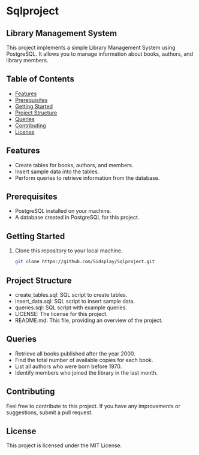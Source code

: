 # Sqlproject

## Library Management System

This project implements a simple Library Management System using PostgreSQL. It allows you to manage information about books, authors, and library members.

## Table of Contents
- [Features](#features)
- [Prerequisites](#prerequisites)
- [Getting Started](#getting-started)
- [Project Structure](#project-structure)
- [Queries](#queries)
- [Contributing](#contributing)
- [License](#license)

## Features
- Create tables for books, authors, and members.
- Insert sample data into the tables.
- Perform queries to retrieve information from the database.

## Prerequisites
- PostgreSQL installed on your machine.
- A database created in PostgreSQL for this project.

## Getting Started
1. Clone this repository to your local machine.

   ```bash
   git clone https://github.com/Sidsplay/Sqlproject.git
## Project Structure
- create_tables.sql: SQL script to create tables.
- insert_data.sql: SQL script to insert sample data.
- queries.sql: SQL script with example queries.
- LICENSE: The license for this project.
- README.md: This file, providing an overview of the project.

## Queries
- Retrieve all books published after the year 2000.
- Find the total number of available copies for each book.
- List all authors who were born before 1970.
- Identify members who joined the library in the last month.

## Contributing
Feel free to contribute to this project. If you have any improvements or suggestions, submit a pull request.

## License
This project is licensed under the MIT License.
